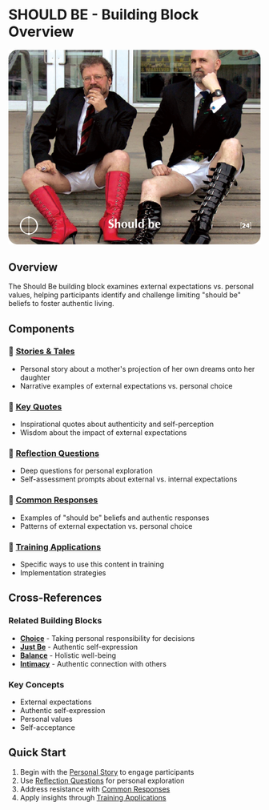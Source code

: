 # SHOULD BE - Building Block Overview

![Should Be Card](../TCG-CARDS-H/Should_be.png)

## Overview
The Should Be building block examines external expectations vs. personal values, helping participants identify and challenge limiting "should be" beliefs to foster authentic living.

## Components

### 📖 [Stories & Tales](stories-tales.md)
- Personal story about a mother's projection of her own dreams onto her daughter
- Narrative examples of external expectations vs. personal choice

### 💬 [Key Quotes](key-quotes.md)
- Inspirational quotes about authenticity and self-perception
- Wisdom about the impact of external expectations

### 🤔 [Reflection Questions](reflection-questions.md)
- Deep questions for personal exploration
- Self-assessment prompts about external vs. internal expectations

### 💭 [Common Responses](common-responses.md)
- Examples of "should be" beliefs and authentic responses
- Patterns of external expectation vs. personal choice

### 🎯 [Training Applications](training-applications.md)
- Specific ways to use this content in training
- Implementation strategies

## Cross-References

### Related Building Blocks
- **[Choice](../choice/README.md)** - Taking personal responsibility for decisions
- **[Just Be](../just-be/README.md)** - Authentic self-expression
- **[Balance](../balance/README.md)** - Holistic well-being
- **[Intimacy](../intimacy/README.md)** - Authentic connection with others

### Key Concepts
- External expectations
- Authentic self-expression
- Personal values
- Self-acceptance

## Quick Start
1. Begin with the [Personal Story](stories-tales.md) to engage participants
2. Use [Reflection Questions](reflection-questions.md) for personal exploration
3. Address resistance with [Common Responses](common-responses.md)
4. Apply insights through [Training Applications](training-applications.md)
